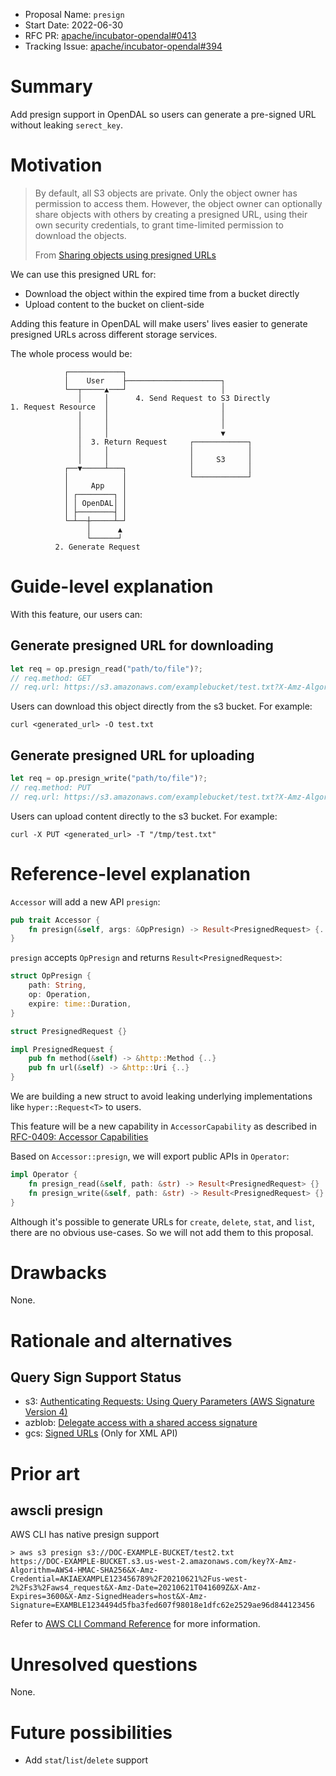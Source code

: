 - Proposal Name: `presign`
- Start Date: 2022-06-30
- RFC PR: [apache/incubator-opendal#0413](https://github.com/apache/incubator-opendal/pull/413)
- Tracking Issue: [apache/incubator-opendal#394](https://github.com/apache/incubator-opendal/issues/394)

# Summary

Add presign support in OpenDAL so users can generate a pre-signed URL without leaking `serect_key`.

# Motivation

> By default, all S3 objects are private. Only the object owner has permission to access them. However, the object owner can optionally share objects with others by creating a presigned URL, using their own security credentials, to grant time-limited permission to download the objects.
>
> From [Sharing objects using presigned URLs](https://docs.aws.amazon.com/AmazonS3/latest/userguide/ShareObjectPreSignedURL.html)

We can use this presigned URL for:

- Download the object within the expired time from a bucket directly
- Upload content to the bucket on client-side

Adding this feature in OpenDAL will make users' lives easier to generate presigned URLs across different storage services.

The whole process would be:

```text
            ┌────────────┐
            │    User    ├─────────────────────┐
            └──┬─────▲───┘                     │
               │     │      4. Send Request to S3 Directly
1. Request Resource  │                         │
               │     │                         │
               │     │                         │
               │     │                         ▼
               │  3. Return Request     ┌────────────┐
               │     │                  │            │
               │     │                  │     S3     │
            ┌──▼─────┴───┐              │            │
            │            │              └────────────┘
            │     App    │
            │ ┌────────┐ │
            │ │ OpenDAL│ │
            │ ├────────┤ │
            └─┴──┼─────┴─┘
                 │      ▲
                 └──────┘
          2. Generate Request
```

# Guide-level explanation

With this feature, our users can:

## Generate presigned URL for downloading

```rust
let req = op.presign_read("path/to/file")?;
// req.method: GET
// req.url: https://s3.amazonaws.com/examplebucket/test.txt?X-Amz-Algorithm=AWS4-HMAC-SHA256&X-Amz-Credential=access_key_id/20130721/us-east-1/s3/aws4_request&X-Amz-Date=20130721T201207Z&X-Amz-Expires=86400&X-Amz-SignedHeaders=host&X-Amz-Signature=<signature-value>
```

Users can download this object directly from the s3 bucket. For example:

```shell
curl <generated_url> -O test.txt
```

## Generate presigned URL for uploading

```rust
let req = op.presign_write("path/to/file")?;
// req.method: PUT
// req.url: https://s3.amazonaws.com/examplebucket/test.txt?X-Amz-Algorithm=AWS4-HMAC-SHA256&X-Amz-Credential=access_key_id/20130721/us-east-1/s3/aws4_request&X-Amz-Date=20130721T201207Z&X-Amz-Expires=86400&X-Amz-SignedHeaders=host&X-Amz-Signature=<signature-value>
```

Users can upload content directly to the s3 bucket. For example:

```shell
curl -X PUT <generated_url> -T "/tmp/test.txt"
```

# Reference-level explanation

`Accessor` will add a new API `presign`:

```rust
pub trait Accessor {
    fn presign(&self, args: &OpPresign) -> Result<PresignedRequest> {..}
}
```

`presign` accepts `OpPresign` and returns `Result<PresignedRequest>`:

```rust
struct OpPresign {
    path: String,
    op: Operation,
    expire: time::Duration,
}

struct PresignedRequest {}

impl PresignedRequest {
    pub fn method(&self) -> &http::Method {..}
    pub fn url(&self) -> &http::Uri {..}
}
```

We are building a new struct to avoid leaking underlying implementations like `hyper::Request<T>` to users.

This feature will be a new capability in `AccessorCapability` as described in [RFC-0409: Accessor Capabilities](./0409-accessor-capabilities.md)

Based on `Accessor::presign`, we will export public APIs in `Operator`:

```rust
impl Operator {
    fn presign_read(&self, path: &str) -> Result<PresignedRequest> {}
    fn presign_write(&self, path: &str) -> Result<PresignedRequest> {}
}
```

Although it's possible to generate URLs for `create`, `delete`, `stat`, and `list`, there are no obvious use-cases. So we will not add them to this proposal.

# Drawbacks

None.

# Rationale and alternatives

## Query Sign Support Status

- s3: [Authenticating Requests: Using Query Parameters (AWS Signature Version 4)](https://docs.aws.amazon.com/AmazonS3/latest/API/sigv4-query-string-auth.html)
- azblob: [Delegate access with a shared access signature](https://docs.microsoft.com/en-us/rest/api/storageservices/delegate-access-with-shared-access-signature)
- gcs: [Signed URLs](https://cloud.google.com/storage/docs/access-control/signed-urls) (Only for XML API)

# Prior art

## awscli presign

AWS CLI has native presign support

```shell
> aws s3 presign s3://DOC-EXAMPLE-BUCKET/test2.txt
https://DOC-EXAMPLE-BUCKET.s3.us-west-2.amazonaws.com/key?X-Amz-Algorithm=AWS4-HMAC-SHA256&X-Amz-Credential=AKIAEXAMPLE123456789%2F20210621%2Fus-west-2%2Fs3%2Faws4_request&X-Amz-Date=20210621T041609Z&X-Amz-Expires=3600&X-Amz-SignedHeaders=host&X-Amz-Signature=EXAMBLE1234494d5fba3fed607f98018e1dfc62e2529ae96d844123456
```

Refer to [AWS CLI Command Reference](https://awscli.amazonaws.com/v2/documentation/api/latest/reference/s3/presign.html) for more information.

# Unresolved questions

None.

# Future possibilities

- Add `stat`/`list`/`delete` support
